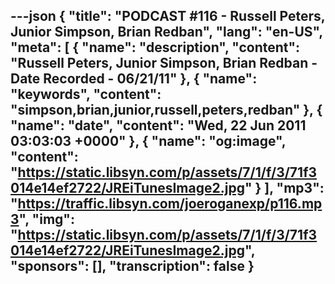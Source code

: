 ---json
{
  "title": "PODCAST #116 - Russell Peters, Junior Simpson, Brian Redban",
  "lang": "en-US",
  "meta": [
    {
      "name": "description",
      "content": "Russell Peters, Junior Simpson, Brian Redban - Date Recorded - 06/21/11"
    },
    {
      "name": "keywords",
      "content": "simpson,brian,junior,russell,peters,redban"
    },
    {
      "name": "date",
      "content": "Wed, 22 Jun 2011 03:03:03 +0000"
    },
    {
      "name": "og:image",
      "content": "https://static.libsyn.com/p/assets/7/1/f/3/71f3014e14ef2722/JREiTunesImage2.jpg"
    }
  ],
  "mp3": "https://traffic.libsyn.com/joeroganexp/p116.mp3",
  "img": "https://static.libsyn.com/p/assets/7/1/f/3/71f3014e14ef2722/JREiTunesImage2.jpg",
  "sponsors": [],
  "transcription": false
}
---
<episode-header />

<timemark seconds="0" />

<transcribe-call-to-action />

<episode-footer />